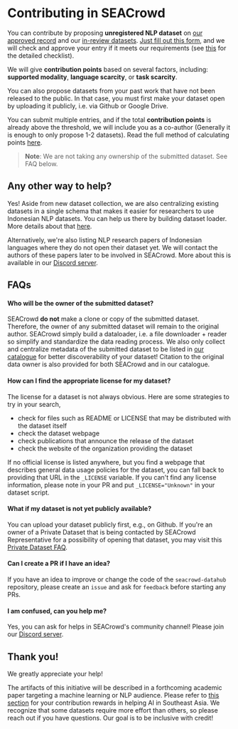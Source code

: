 # Contributing in SEACrowd

You can contribute by proposing **unregistered NLP dataset** on [our approved record](https://seacrowd.github.io/seacrowd-catalogue/) and our [in-review datasets](https://docs.google.com/spreadsheets/d/1ibbywsC1tQ_sLPX8bUAjC-vrTrUqZgZA46W_sxWw4Ss/edit?usp=sharing). [Just fill out this form](https://jotform.com/team/232952680898069/seacrowd-sea-datasets), and we will check and approve your entry if it meets our requirements (see [this](https://github.com/SEACrowd/seacrowd-datahub/blob/master/REVIEWING.md#approval-checklist) for the detailed checklist).

We will give **contribution points** based on several factors, including: **supported modality**, **language scarcity**, or **task scarcity**.

You can also propose datasets from your past work that have not been released to the public.
In that case, you must first make your dataset open by uploading it publicly, i.e. via Github or Google Drive.

You can submit multiple entries, and if the total **contribution points** is already above the threshold, we will include you as a co-author (Generally it is enough to only propose 1-2 datasets). Read the full method of calculating points [here](POINTS.md).

> **Note**: We are not taking any ownership of the submitted dataset. See FAQ below.

## Any other way to help?

Yes! Aside from new dataset collection, we are also centralizing existing datasets in a single schema that makes it easier for researchers to use Indonesian NLP datasets. You can help us there by building dataset loader. More details about that [here](DATALOADER.md).

Alternatively, we're also listing NLP research papers of Indonesian languages where they do not open their dataset yet. We will contact the authors of these papers later to be involved in SEACrowd. More about this is available in our [Discord server](https://discord.gg/URdhUGsBUQ).

## FAQs

#### Who will be the owner of the submitted dataset?

SEACrowd **do not** make a clone or copy of the submitted dataset. Therefore, the owner of any submitted dataset will remain to the original author. SEACrowd simply build a dataloader, i.e. a file downloader + reader so simplify and standardize the data reading process. We also only collect and centralize metadata of the submitted dataset to be listed in [our catalogue](https://seacrowd.github.io/seacrowd-catalogue/) for better discoverability of your dataset!
Citation to the original data owner is also provided for both SEACrowd and in our catalogue.

#### How can I find the appropriate license for my dataset?

The license for a dataset is not always obvious. Here are some strategies to try in your search,

* check for files such as README or LICENSE that may be distributed with the dataset itself
* check the dataset webpage
* check publications that announce the release of the dataset
* check the website of the organization providing the dataset

If no official license is listed anywhere, but you find a webpage that describes general data usage policies for the dataset, you can fall back to providing that URL in the `_LICENSE` variable. If you can't find any license information, please note in your PR and put `_LICENSE="Unknown"` in your dataset script.

#### What if my dataset is not yet publicly available?
You can upload your dataset publicly first, e.g., on Github. If you're an owner of a Private Dataset that is being contacted by SEACrowd Representative for a possibility of opening that dataset, you may visit this [Private Dataset FAQ](PRIVATE.md).

#### Can I create a PR if I have an idea?

If you have an idea to improve or change the code of the `seacrowd-datahub` repository, please create an `issue` and ask for `feedback` before starting any PRs.

#### I am confused, can you help me?

Yes, you can ask for helps in SEACrowd's community channel! Please join our [Discord server](https://discord.gg/URdhUGsBUQ).

## Thank you!

We greatly appreciate your help!

The artifacts of this initiative will be described in a forthcoming academic paper targeting a machine learning or NLP audience. Please refer to [this section](https://github.com/SEACrowd#how-much-should-i-contribute) for your contribution rewards in helping AI in Southeast Asia. We recognize that some datasets require more effort than others, so please reach out if you have questions. Our goal is to be inclusive with credit!
